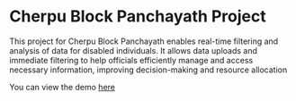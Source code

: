 # Cherpu Block Panchayath Project
This project for Cherpu Block Panchayath enables real-time filtering and analysis of data for disabled individuals. It allows data uploads and immediate filtering to help officials efficiently manage and access necessary information, improving decision-making and resource allocation

You can view the demo [here](https://cherpu-block-panchayath.onrender.com/)
